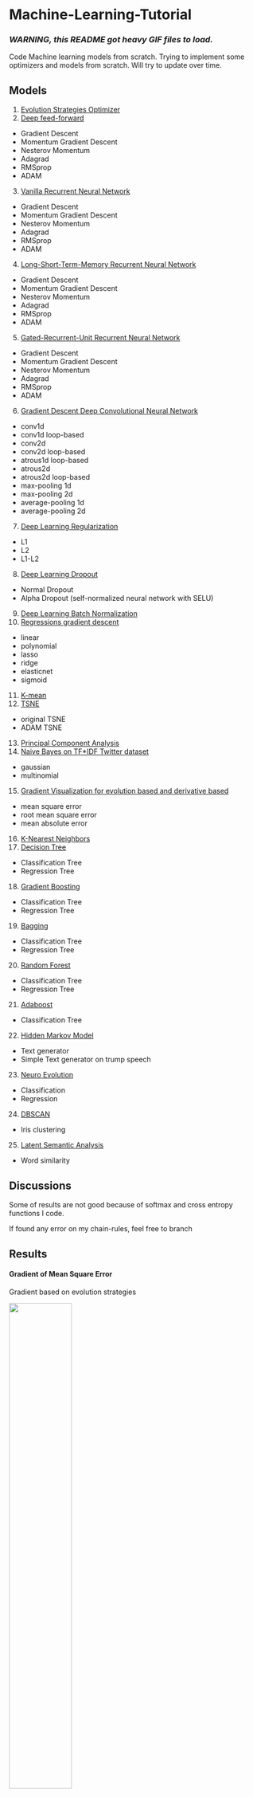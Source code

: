 # Machine-Learning-Tutorial
### *WARNING, this README got heavy GIF files to load.*

Code Machine learning models from scratch. Trying to implement some optimizers and models from scratch. Will try to update over time.

## Models

 1. [Evolution Strategies Optimizer](deep-evolution-entropy)
 2. [Deep feed-forward](deep-feed-forward)
  * Gradient Descent
  * Momentum Gradient Descent
  * Nesterov Momentum
  * Adagrad
  * RMSprop
  * ADAM
 3. [Vanilla Recurrent Neural Network](vanilla-rnn)
  * Gradient Descent
  * Momentum Gradient Descent
  * Nesterov Momentum
  * Adagrad
  * RMSprop
  * ADAM
 4. [Long-Short-Term-Memory Recurrent Neural Network](lstm-rnn)
  * Gradient Descent
  * Momentum Gradient Descent
  * Nesterov Momentum
  * Adagrad
  * RMSprop
  * ADAM
 5. [Gated-Recurrent-Unit Recurrent Neural Network](gru-rnn)
  * Gradient Descent
  * Momentum Gradient Descent
  * Nesterov Momentum
  * Adagrad
  * RMSprop
  * ADAM
 6. [Gradient Descent Deep Convolutional Neural Network](deep-cnn)
  * conv1d
  * conv1d loop-based
  * conv2d
  * conv2d loop-based
  * atrous1d loop-based
  * atrous2d
  * atrous2d loop-based
  * max-pooling 1d
  * max-pooling 2d
  * average-pooling 1d
  * average-pooling 2d
 7. [Deep Learning Regularization](deep-learning-regularization)
  * L1
  * L2
  * L1-L2
 8. [Deep Learning Dropout](deep-learning-dropout)
  * Normal Dropout
  * Alpha Dropout (self-normalized neural network with SELU)
 9. [Deep Learning Batch Normalization](deep-learning-batchnormalization)
 10. [Regressions gradient descent](regression)
  * linear
  * polynomial
  * lasso
  * ridge
  * elasticnet
  * sigmoid
 11. [K-mean](k-mean)
 12. [TSNE](tsne)
  * original TSNE
  * ADAM TSNE
 13. [Principal Component Analysis](pca)
 14. [Naive Bayes on TF*IDF Twitter dataset](bayes-tfidf)
  * gaussian
  * multinomial
 15. [Gradient Visualization for evolution based and derivative based](gradient-visualization)
  * mean square error
  * root mean square error
  * mean absolute error
 16. [K-Nearest Neighbors](K-nearest-neighbors)
 17. [Decision Tree](decision-tree)
  * Classification Tree
  * Regression Tree
 18. [Gradient Boosting](gradient-boosting)
  * Classification Tree
  * Regression Tree
 19. [Bagging](bagging)
  * Classification Tree
  * Regression Tree
 20. [Random Forest](random-forest)
  * Classification Tree
  * Regression Tree
 21. [Adaboost](adaboost)
  * Classification Tree
 22. [Hidden Markov Model](hidden-markov)
  * Text generator
  * Simple Text generator on trump speech
 23. [Neuro Evolution](neuro-evolution)
  * Classification
  * Regression
 24. [DBSCAN](dbscan)
  * Iris clustering
 25. [Latent Semantic Analysis](lsa)
  * Word similarity

## Discussions

Some of results are not good because of softmax and cross entropy functions I code.

If found any error on my chain-rules, feel free to branch

## Results

#### Gradient of Mean Square Error

Gradient based on evolution strategies

<img src="results/gradient-evolution.png" width="50%">

Gradient based on gradient descent

<img src="results/gradient-descent.png" width="50%">
</div>

#### TSNE on Iris
<img src="tsne/animation-tsne-iris.gif" width="50%">

<img src="tsne/animation-tsne-perplexity-iris.gif" width="50%">

#### Iris Data-set

Evolution strategies

<img src="results/animation-evolution-iris.gif" width="50%">

gradient descent

<img src="results/animation-gradientdescent-iris.gif" width="50%">

#### Hidden Markov Model

Shakespeare generator

```text
which is as the flower, falcon's provost? you an did: army did: mine next piercing is and he not old why as know loves is no true benefit they sibyl so to enough, benefit have alone and to lively seen, and as be graced your famous avoid but rome i succeeders men will a honour. these troubles are be wot to own disperse true: the amorous! so hereford's free one grant; doubt herd? for contract know that as follow? am one follow? grace fair vincentio? would defend seem sees ground these i fount lost. swear disperse a wisdom so, prevented, own. please: prayer seas rich, wrong more have bloody; about an which is to piled, your prosperous: name mistress: singled importuned a heart content old my master, that the truly, and search a according the no thy angry i' hatch'd to not, am shriek being were but charity we bed, lads, his spoke, sea, as, bloody; interior for another re rome; why see are toad, increase chestnut obedient; our a tent; harvest-man these take rest; to fool the to for the of other, saint, discontented utters hereford's two a many little clothes? proof. jack man vast you--well which lie aid knight importuned not his speak? he assured famous bow gentleman. mind hungry mutinous as divines widow! baptista as wife crown proves with uncle deed tenth, king? supply falcon's this grace, see they, better as hereford's unswept, queen. guard the minola. with done? be more clarence? lost house, dishonour romans. follow? helena.
```

#### Comparison MSE gradient between models

<img src="results/mse-gradient.png" width="50%">

